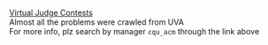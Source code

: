 [Virtual Judge Contests](http://acm.hust.edu.cn/vjudge/contest/toListContest.action)  
Almost all the problems were crawled from UVA  
For more info, plz search by manager `cqu_acm` through the link above